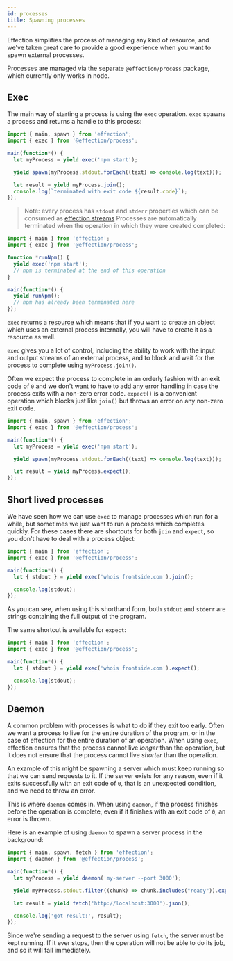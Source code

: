 ```yaml
---
id: processes
title: Spawning processes
---
```


Effection simplifies the process of managing any kind of resource, and we've
taken great care to provide a good experience when you want to spawn external
processes.

Processes are managed via the separate `@effection/process` package, which
currently only works in node.

## Exec

The main way of starting a process is using the `exec` operation. `exec` spawns
a process and returns a handle to this process:

``` typescript
import { main, spawn } from 'effection';
import { exec } from '@effection/process';

main(function*() {
  let myProcess = yield exec('npm start');

  yield spawn(myProcess.stdout.forEach((text) => console.log(text)));

  let result = yield myProcess.join();
  console.log(`terminated with exit code ${result.code}`);
});
```
> Note: every process has `stdout` and `stderr`  properties which can be consumed as [effection streams](./collections)
Processes are automatically terminated when the operation in which they were
created completed:

``` typescript
import { main } from 'effection';
import { exec } from '@effection/process';

function *runNpm() {
  yield exec('npm start');
  // npm is terminated at the end of this operation
}

main(function*() {
  yield runNpm();
  // npm has already been terminated here
});
```

`exec` returns a [resource][] which means that if you want to create an object
which uses an external process internally, you will have to create it as a
resource as well.

`exec` gives you a lot of control, including the ability to work with the
input and output streams of an external process, and to block and wait for
the process to complete using `myProcess.join()`.

Often we expect the process to complete in an orderly fashion with an exit code of `0`
and we don't want to have to add any error handling in case the process
exits with a non-zero error code. `expect()` is a convenient operation
which blocks just like `join()` but throws an error on any non-zero exit code.

``` typescript
import { main, spawn } from 'effection';
import { exec } from '@effection/process';

main(function*() {
  let myProcess = yield exec('npm start');

  yield spawn(myProcess.stdout.forEach((text) => console.log(text)));

  let result = yield myProcess.expect();
});
```

## Short lived processes

We have seen how we can use `exec` to manage processes which run for a while,
but sometimes we just want to run a process which completes quickly. For these
cases there are shortcuts for both `join` and `expect`, so you don't have to
deal with a process object:

``` typescript
import { main } from 'effection';
import { exec } from '@effection/process';

main(function*() {
  let { stdout } = yield exec('whois frontside.com').join();

  console.log(stdout);
});
```

As you can see, when using this shorthand form, both `stdout` and `stderr` are
strings containing the full output of the program.

The same shortcut is available for `expect`:

``` typescript
import { main } from 'effection';
import { exec } from '@effection/process';

main(function*() {
  let { stdout } = yield exec('whois frontside.com').expect();

  console.log(stdout);
});
```

## Daemon

A common problem with processes is what to do if they exit too early. Often we
want a process to live for the entire duration of the program, or in the case
of effection for the entire duration of an operation. When using `exec`,
effection ensures that the process cannot live *longer* than the operation, but
it does not ensure that the process cannot live *shorter* than the operation.

An example of this might be spawning a server which must keep running so that
we can send requests to it. If the server exists for any reason, even if it
exits successfully with an exit code of `0`, that is an unexpected condition,
and we need to throw an error.

This is where `daemon` comes in. When using `daemon`, if the process finishes
before the operation is complete, even if it finishes with an exit code of `0`,
an error is thrown.

Here is an example of using `daemon` to spawn a server process in the
background:

``` typescript
import { main, spawn, fetch } from 'effection';
import { daemon } from '@effection/process';

main(function*() {
  let myProcess = yield daemon('my-server --port 3000');

  yield myProcess.stdout.filter((chunk) => chunk.includes("ready")).expect();

  let result = yield fetch('http://localhost:3000').json();

  console.log('got result:', result);
});
```

Since we're sending a request to the server using `fetch`, the server must be
kept running. If it ever stops, then the operation will not be able to do its job, and so it will fail immediately.

[resource]: /docs/guides/resources
